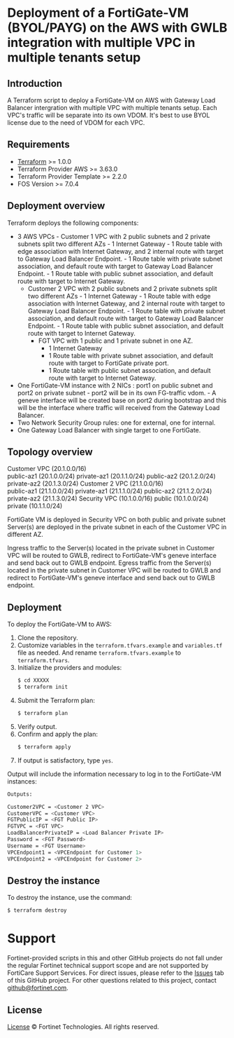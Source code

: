 # Deployment of a FortiGate-VM (BYOL/PAYG) on the AWS with GWLB integration with multiple VPC in multiple tenants setup
## Introduction
A Terraform script to deploy a FortiGate-VM on AWS with Gateway Load Balancer intergration with multiple VPC with multiple tenants setup.
Each VPC's traffic will be separate into its own VDOM. 
It's best to use BYOL license due to the need of VDOM for each VPC.

## Requirements
* [Terraform](https://learn.hashicorp.com/terraform/getting-started/install.html) >= 1.0.0
* Terraform Provider AWS >= 3.63.0
* Terraform Provider Template >= 2.2.0
* FOS Version >= 7.0.4

## Deployment overview
Terraform deploys the following components:
   - 3 AWS VPCs
         - Customer 1 VPC with 2 public subnets and 2 private subnets split two different AZs
           - 1 Internet Gateway
           - 1 Route table with edge association with Internet Gateway, and 2 internal route with target to Gateway Load Balancer Endpoint.
           - 1 Route table with private subnet association, and default route with target to Gateway Load Balancer Endpoint.
           - 1 Route table with public subnet association, and default route with target to Internet Gateway.
	 - Customer 2 VPC with 2 public subnets and 2 private subnets split two different AZs
           - 1 Internet Gateway
           - 1 Route table with edge association with Internet Gateway, and 2 internal route with target to Gateway Load Balancer Endpoint.
           - 1 Route table with private subnet association, and default route with target to Gateway Load Balancer Endpoint.
           - 1 Route table with public subnet association, and default route with target to Internet Gateway.
         - FGT VPC with 1 public and 1 private subnet in one AZ. 
           - 1 Internet Gateway
           - 1 Route table with private subnet association, and default route with target to FortiGate private port.
           - 1 Route table with public subnet association, and default route with target to Internet Gateway. 
   - One FortiGate-VM instance with 2 NICs : port1 on public subnet and port2 on private subnet
           - port2 will be in its own FG-traffic vdom.
           - A geneve interface will be created base on port2 during bootstrap and this will be the interface where traffic will received from the Gateway Load Balancer.
   - Two Network Security Group rules: one for external, one for internal.
   - One Gateway Load Balancer with single target to one FortiGate.
        

## Topology overview
Customer VPC (20.1.0.0/16)  
       public-az1   (20.1.0.0/24)
       private-az1  (20.1.1.0/24)
       public-az2   (20.1.2.0/24)
       private-az2  (20.1.3.0/24)
Customer 2 VPC (21.1.0.0/16)  
       public-az1   (21.1.0.0/24)
       private-az1  (21.1.1.0/24)
       public-az2   (21.1.2.0/24)
       private-az2  (21.1.3.0/24)
Security VPC (10.1.0.0/16)
       public       (10.1.0.0/24)
       private      (10.1.1.0/24)

FortiGate VM is deployed in Security VPC on both public and private subnet
Server(s) are deployed in the private subnet in each of the Customer VPC in different AZ.

Ingress traffic to the Server(s) located in the private subnet in Customer VPC will be routed to GWLB, redirect to FortiGate-VM's geneve interface and send back out to GWLB endpoint.
Egress traffic from the Server(s) located in the private subnet in Customer VPC will be routed to GWLB and redirect to FortiGate-VM's geneve interface and send back out to GWLB endpoint. 

## Deployment
To deploy the FortiGate-VM to AWS:
1. Clone the repository.
2. Customize variables in the `terraform.tfvars.example` and `variables.tf` file as needed.  And rename `terraform.tfvars.example` to `terraform.tfvars`.
3. Initialize the providers and modules:
   ```sh
   $ cd XXXXX
   $ terraform init
    ```
4. Submit the Terraform plan:
   ```sh
   $ terraform plan
   ```
5. Verify output.
6. Confirm and apply the plan:
   ```sh
   $ terraform apply
   ```
7. If output is satisfactory, type `yes`.

Output will include the information necessary to log in to the FortiGate-VM instances:
```sh
Outputs:

Customer2VPC = <Customer 2 VPC>
CustomerVPC = <Customer VPC>
FGTPublicIP = <FGT Public IP>
FGTVPC = <FGT VPC>
LoadBalancerPrivateIP = <Load Balancer Private IP>
Password = <FGT Password>
Username = <FGT Username>
VPCEndpoint1 = <VPCEndpoint for Customer 1>
VPCEndpoint2 = <VPCEndpoint for Customer 2>

```

## Destroy the instance
To destroy the instance, use the command:
```sh
$ terraform destroy
```

# Support
Fortinet-provided scripts in this and other GitHub projects do not fall under the regular Fortinet technical support scope and are not supported by FortiCare Support Services.
For direct issues, please refer to the [Issues](https://github.com/fortinet/fortigate-terraform-deploy/issues) tab of this GitHub project.
For other questions related to this project, contact [github@fortinet.com](mailto:github@fortinet.com).

## License
[License](https://github.com/fortinet/fortigate-terraform-deploy/blob/master/LICENSE) © Fortinet Technologies. All rights reserved.



